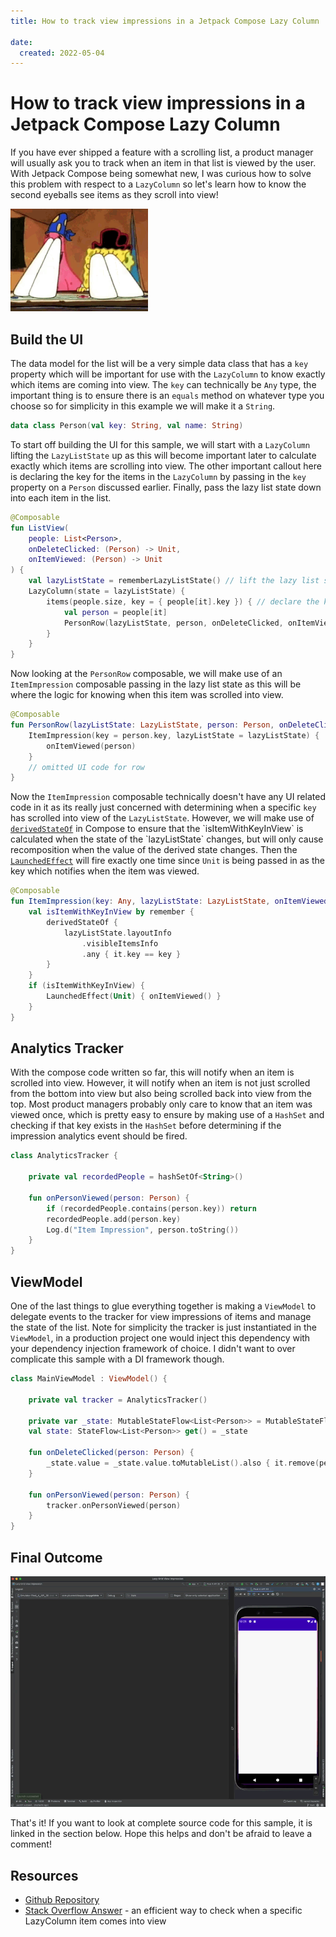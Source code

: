 ```yaml
---
title: How to track view impressions in a Jetpack Compose Lazy Column

date:
  created: 2022-05-04
---
```


# How to track view impressions in a Jetpack Compose Lazy Column


If you have ever shipped a feature with a scrolling list, a product manager will usually ask you to track when an item in that list is viewed by the user. With Jetpack Compose being somewhat new, I was curious how to solve this problem with respect to a `LazyColumn` so let's learn how to know the second eyeballs see items as they scroll into view!

![](/assets/images/spongebob-eyes.gif)

<!-- more -->

## Build the UI 

The data model for the list will be a very simple data class that has a `key` property which will be important for use with the `LazyColumn` to know exactly which items are coming into view. The `key` can technically be `Any` type, the important thing is to ensure there is an `equals` method on whatever type you choose so for simplicity in this example we will make it a `String`. 

```kotlin
data class Person(val key: String, val name: String)
```

To start off building the UI for this sample, we will start with a `LazyColumn` lifting the `LazyListState` up as this will become important later to calculate exactly which items are scrolling into view. The other important callout here is declaring the key for the items in the `LazyColumn` by passing in the `key` property on a `Person` discussed earlier. Finally, pass the lazy list state down into each item in the list. 

```kotlin
@Composable
fun ListView(
    people: List<Person>,
    onDeleteClicked: (Person) -> Unit,
    onItemViewed: (Person) -> Unit
) {
    val lazyListState = rememberLazyListState() // lift the lazy list state
    LazyColumn(state = lazyListState) {
        items(people.size, key = { people[it].key }) { // declare the key for item
            val person = people[it]
            PersonRow(lazyListState, person, onDeleteClicked, onItemViewed) // pass lazy list state into item
        }
    }
}
```

Now looking at the `PersonRow` composable, we will make use of an `ItemImpression` composable passing in the lazy list state as this will be where the logic for knowing when this item was scrolled into view. 

```kotlin
@Composable
fun PersonRow(lazyListState: LazyListState, person: Person, onDeleteClicked: (Person) -> Unit, onItemViewed: (Person) -> Unit) {
    ItemImpression(key = person.key, lazyListState = lazyListState) {
        onItemViewed(person)
    }
    // omitted UI code for row 
}
```

Now the `ItemImpression` composable technically doesn't have any UI related code in it as its really just concerned with determining when a specific `key` has scrolled into view of the `LazyListState`. However, we will make use of [`derivedStateOf`](https://developer.android.com/reference/kotlin/androidx/compose/runtime/package-summary#derivedStateOf(kotlin.Function0)) in Compose to ensure that the `isItemWithKeyInView` is calculated when the state of the `lazyListState` changes, but will only cause recomposition when the value of the derived state changes. Then the [`LaunchedEffect`](https://developer.android.com/jetpack/compose/side-effects#launchedeffect) will fire exactly one time since `Unit` is being passed in as the key which notifies when the item was viewed. 

```kotlin
@Composable
fun ItemImpression(key: Any, lazyListState: LazyListState, onItemViewed: () -> Unit) {
    val isItemWithKeyInView by remember {
        derivedStateOf {
            lazyListState.layoutInfo
                .visibleItemsInfo
                .any { it.key == key }
        }
    }
    if (isItemWithKeyInView) {
        LaunchedEffect(Unit) { onItemViewed() }
    }
}
```

## Analytics Tracker 

With the compose code written so far, this will notify when an item is scrolled into view. However, it will notify when an item is not just scrolled from the bottom into view but also being scrolled back into view from the top. Most product managers probably only care to know that an item was viewed once, which is pretty easy to ensure by making use of a `HashSet` and checking if that key exists in the `HashSet` before determining if the impression analytics event should be fired. 

```kotlin
class AnalyticsTracker {

    private val recordedPeople = hashSetOf<String>()

    fun onPersonViewed(person: Person) {
        if (recordedPeople.contains(person.key)) return
        recordedPeople.add(person.key)
        Log.d("Item Impression", person.toString())
    }
}
```

## ViewModel

One of the last things to glue everything together is making a `ViewModel` to delegate events to the tracker for view impressions of items and manage the state of the list. Note for simplicity the tracker is just instantiated in the `ViewModel`, in a production project one would inject this dependency with your dependency injection framework of choice. I didn't want to over complicate this sample with a DI framework though. 

```kotlin
class MainViewModel : ViewModel() {

    private val tracker = AnalyticsTracker()

    private var _state: MutableStateFlow<List<Person>> = MutableStateFlow(people)
    val state: StateFlow<List<Person>> get() = _state

    fun onDeleteClicked(person: Person) {
        _state.value = _state.value.toMutableList().also { it.remove(person) }
    }

    fun onPersonViewed(person: Person) {
        tracker.onPersonViewed(person)
    }
}
```

## Final Outcome 

![](/assets/images/lazy-column-view.gif)

That's it! If you want to look at complete source code for this sample, it is linked in the section below. Hope this helps and don't be afraid to leave a comment!

## Resources 

* [Github Repository](https://github.com/plusmobileapps/lazycolumn-view-impressions)
* [Stack Overflow Answer](https://stackoverflow.com/a/70951303/7900721) - an efficient way to check when a specific LazyColumn item comes into view
